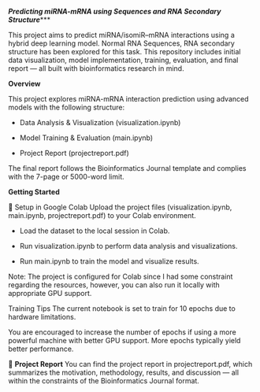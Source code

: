 *******Predicting miRNA-mRNA using Sequences and RNA Secondary Structure**********

This project aims to predict miRNA/isomiR–mRNA interactions using a hybrid deep learning model. Normal RNA Sequences, RNA secondary structure has been explored for this task. This repository includes initial data visualization, model implementation, training, evaluation, and final report — all built with bioinformatics research in mind.

**Overview**

This project explores miRNA-mRNA interaction prediction using advanced models with the following structure:

  - Data Analysis & Visualization (visualization.ipynb)

  - Model Training & Evaluation (main.ipynb)

  - Project Report (projectreport.pdf)

The final report follows the Bioinformatics Journal template and complies with the 7-page or 5000-word limit.

**Getting Started**

🔧 Setup in Google Colab
Upload the project files (visualization.ipynb, main.ipynb, projectreport.pdf) to your Colab environment.

  - Load the dataset to the local session in Colab.

  - Run visualization.ipynb to perform data analysis and visualizations.

  - Run main.ipynb to train the model and visualize results.

Note: The project is configured for Colab since I had some constraint regarding the resources, however, you can also run it locally with appropriate GPU support.


 Training Tips
The current notebook is set to train for 10 epochs due to hardware limitations.

You are encouraged to increase the number of epochs if using a more powerful machine with better GPU support. More epochs typically yield better performance.

📄 **Project Report**
You can find the project report in projectreport.pdf, which summarizes the motivation, methodology, results, and discussion — all within the constraints of the Bioinformatics Journal format.
